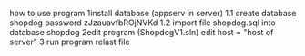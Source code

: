 how to use program 
    1install database (appserv in server)
        1.1 create  database shopdog password zJzauavfbROjNVKd
        1.2 import file shopdog.sql into database shopdog
    2edit program (ShopdogV1.sln) edit host = "host of server"
    3 run program relast file 